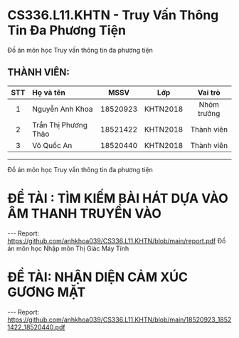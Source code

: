 # CS336.L11.KHTN - Truy Vấn Thông Tin Đa Phương Tiện
Đồ án môn học Truy vấn thông tin đa phương tiện
## THÀNH VIÊN:
|STT| Họ và tên         |MSSV       |Lớp       |Vai trò      |
|:-:|:------------------|:---------:|:--------:|:-----------:|
| 1	|Nguyễn Anh Khoa	| 18520923	|KHTN2018  | Nhóm trưởng |
| 2	|Trần Thị Phương Thảo	| 18521422	|KHTN2018  | Thành viên  |
| 3	|Võ Quốc An	| 18520440	|KHTN2018  | Thành viên  |
---
Đồ án môn học Truy vấn thông tin đa phương tiện
# ĐỀ TÀI : TÌM KIẾM BÀI HÁT DỰA VÀO ÂM THANH TRUYỀN VÀO
--- Report: https://github.com/anhkhoa039/CS336.L11.KHTN/blob/main/report.pdf
Đồ án môn học Nhập môn Thị Giác Máy Tính
# ĐỀ TÀI: NHẬN DIỆN CẢM XÚC GƯƠNG MẶT
--- Report: https://github.com/anhkhoa039/CS336.L11.KHTN/blob/main/18520923_18521422_18520440.pdf


